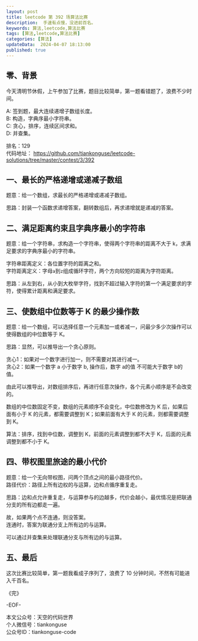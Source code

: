 ```yaml
---
layout: post  
title: leetcode 第 392 场算法比赛 
description:  手速有点慢，没进前百名。  
keywords: 算法,leetcode,算法比赛  
tags: [算法,leetcode,算法比赛]  
categories: [算法]  
updateData:  2024-04-07 18:13:00  
published: true  
---
```



## 零、背景  


今天清明节休假，上午参加了比赛，题目比较简单，第一题看错题了，浪费不少时间。  


A: 签到题，最大连续递增子数组长度。  
B: 构造，字典序最小字符串。  
C: 贪心，排序，连续区间求和。  
D: 并查集。  


排名：129  
代码地址： https://github.com/tiankonguse/leetcode-solutions/tree/master/contest/3/392  



## 一、最长的严格递增或递减子数组  


题意：给一个数组，求最长的严格递增或递减子数组。  


思路：封装一个函数求递增答案，翻转数组后，再求递增就是递减的答案。  


## 二、满足距离约束且字典序最小的字符串  


题意：给一个字符串，求构造一个字符串，使得两个字符串的距离不大于 k，求满足要求的字典序最小的字符串。  


字符串距离定义：各位置字符的距离之和。  
字符距离定义：字母`a`到`z`组成循环字符，两个方向较短的距离为字符距离。  


思路：从左到右，从小到大枚举字符，找到不超过输入字符的第一个满足要求的字符，使得累计距离和满足要求。  


## 三、使数组中位数等于 K 的最少操作数  


题意：给一个数组，可以选择任意一个元素加一或者减一，问最少多少次操作可以使得数组的中位数等于 K。  


思路：显然，可以推导出一个贪心原则。  


贪心1：如果对一个数字进行加一，则不需要对其进行减一。  
贪心2：如果一个数字 a 小于数字 b, 操作后，数字 a的值 不可能大于数字 b的值。  



由此可以推导出，对数组排序后，再进行任意次操作，各个元素小顺序是不会改变的。  


数组的中位数固定不变，数组的元素顺序不会变化，中位数修改为 K 后，如果后面有小于 K 的元素，都需要调整到 K；如果前面有大于 K 的元素，则都需要调整到 K。  


算法：排序，找到中位数，调整到 K，前面的元素调整到都不大于 K，后面的元素调整到都不小于 K。  


## 四、带权图里旅途的最小代价  


题意：给一个无向带权图，问两个顶点之间的最小路径代价。  
路径代价：路径上所有边权的与运算，边和点循序重复走。  


思路：边和点允许重复走，与运算参与的边越多，代价会越小，最优情况是把联通分支的所有边都走一遍。  


故，如果两个点不连通，则没答案。  
连通时，答案为联通分支上所有边的与运算。  

可以通过并查集来处理联通分支与所有边的与运算。  


## 五、最后  


这次比赛比较简单，第一题我看成子序列了，浪费了 10 分钟时间，不然有可能进入千百名。  


《完》  


-EOF-  



本文公众号：天空的代码世界  
个人微信号：tiankonguse  
公众号ID：tiankonguse-code  
  

